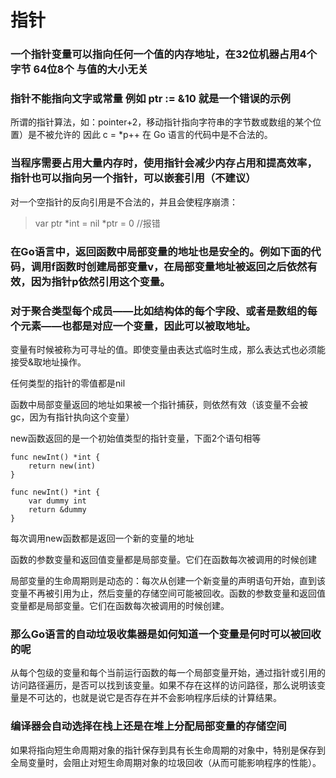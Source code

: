 # 指针
### 一个指针变量可以指向任何一个值的内存地址，在32位机器占用4个字节 64位8个 与值的大小无关
### 指针不能指向文字或常量 例如 ptr := &10 就是一个错误的示例
所谓的指针算法，如：pointer+2，移动指针指向字符串的字节数或数组的某个位置）是不被允许的
因此 c = *p++ 在 Go 语言的代码中是不合法的。
### 当程序需要占用大量内存时，使用指针会减少内存占用和提高效率，指针也可以指向另一个指针，可以嵌套引用（不建议）
对一个空指针的反向引用是不合法的，并且会使程序崩溃：
>   var ptr *int = nil *ptr = 0 //报错

### 在Go语言中，返回函数中局部变量的地址也是安全的。例如下面的代码，调用f函数时创建局部变量v，在局部变量地址被返回之后依然有效，因为指针p依然引用这个变量。

### 对于聚合类型每个成员——比如结构体的每个字段、或者是数组的每个元素——也都是对应一个变量，因此可以被取地址。

变量有时候被称为可寻址的值。即使变量由表达式临时生成，那么表达式也必须能接受&取地址操作。

任何类型的指针的零值都是nil

函数中局部变量返回的地址如果被一个指针捕获，则依然有效（该变量不会被gc，因为有指针执向这个变量）

new函数返回的是一个初始值类型的指针变量，下面2个语句相等
```
func newInt() *int {
    return new(int)
}

func newInt() *int {
    var dummy int
    return &dummy
}
```

每次调用new函数都是返回一个新的变量的地址

函数的参数变量和返回值变量都是局部变量。它们在函数每次被调用的时候创建

局部变量的生命周期则是动态的：每次从创建一个新变量的声明语句开始，直到该变量不再被引用为止，然后变量的存储空间可能被回收。函数的参数变量和返回值变量都是局部变量。它们在函数每次被调用的时候创建。

### 那么Go语言的自动垃圾收集器是如何知道一个变量是何时可以被回收的呢
从每个包级的变量和每个当前运行函数的每一个局部变量开始，通过指针或引用的访问路径遍历，是否可以找到该变量。如果不存在这样的访问路径，那么说明该变量是不可达的，也就是说它是否存在并不会影响程序后续的计算结果。

### 编译器会自动选择在栈上还是在堆上分配局部变量的存储空间

如果将指向短生命周期对象的指针保存到具有长生命周期的对象中，特别是保存到全局变量时，会阻止对短生命周期对象的垃圾回收（从而可能影响程序的性能）。